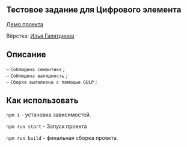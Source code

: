 ## Тестовое задание для Цифрового элемента

[Демо проекта](https://nivaiz.github.io/proccesing24/build/index.html)

Вёрстка: [Илья Галятдинов](https://github.com/NivaiZ/)

## Описание

`—` `Соблюдена семантика` ;<br>
`—` `Соблюдена валидность` ;<br>
`—` `Сборка выполнена с помощью GULP` ;<br>

## Как использовать

`npm i` - установка зависимостей.

`npm run start` - Запуск проекта

`npm run build` - финальная сборка проекта.
